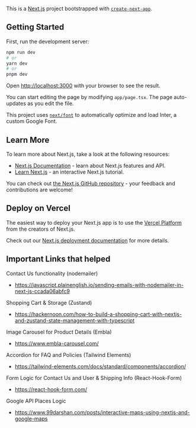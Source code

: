 This is a [Next.js](https://nextjs.org/) project bootstrapped with [`create-next-app`](https://github.com/vercel/next.js/tree/canary/packages/create-next-app).

## Getting Started

First, run the development server:

```bash
npm run dev
# or
yarn dev
# or
pnpm dev
```

Open [http://localhost:3000](http://localhost:3000) with your browser to see the result.

You can start editing the page by modifying `app/page.tsx`. The page auto-updates as you edit the file.

This project uses [`next/font`](https://nextjs.org/docs/basic-features/font-optimization) to automatically optimize and load Inter, a custom Google Font.

## Learn More

To learn more about Next.js, take a look at the following resources:

- [Next.js Documentation](https://nextjs.org/docs) - learn about Next.js features and API.
- [Learn Next.js](https://nextjs.org/learn) - an interactive Next.js tutorial.

You can check out [the Next.js GitHub repository](https://github.com/vercel/next.js/) - your feedback and contributions are welcome!

## Deploy on Vercel

The easiest way to deploy your Next.js app is to use the [Vercel Platform](https://vercel.com/new?utm_medium=default-template&filter=next.js&utm_source=create-next-app&utm_campaign=create-next-app-readme) from the creators of Next.js.

Check out our [Next.js deployment documentation](https://nextjs.org/docs/deployment) for more details.

## Important Links that helped
Contact Us functionality (nodemailer)
- https://javascript.plainenglish.io/sending-emails-with-nodemailer-in-next-js-ccada06abfc9

Shopping Cart & Storage (Zustand)
- https://hackernoon.com/how-to-build-a-shopping-cart-with-nextjs-and-zustand-state-management-with-typescript

Image Carousel for Product Details (Embla)
- https://www.embla-carousel.com/

Accordion for FAQ and Policies (Tailwind Elements)
- https://tailwind-elements.com/docs/standard/components/accordion/

Form Logic for Contact Us and User & Shipping Info (React-Hook-Form)
- https://react-hook-form.com/

Google API Places Logic
- https://www.99darshan.com/posts/interactive-maps-using-nextjs-and-google-maps